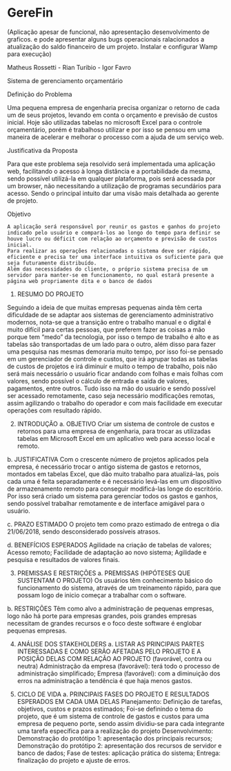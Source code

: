 # GereFin
(Aplicação apesar de funcional, não apresentação desenvolvimento de graficos. e pode apresentar alguns bugs operacionais ralacionados a atualização do saldo financeiro de um projeto. Instalar e configurar Wamp para execução)

Matheus Rossetti - Rian Turibio - Igor Favro

Sistema de gerenciamento orçamentário 
	

Definição do Problema

Uma pequena empresa de engenharia precisa organizar o retorno  de cada um de seus projetos, levando em conta o orçamento e previsão de custos inicial.
Hoje são utilizadas tabelas no microsoft Excel para o controle orçamentário, porém é trabalhoso utilizar e por isso se pensou em uma maneira de acelerar e melhorar o processo com a ajuda de um serviço web. 


Justificativa da Proposta

Para que este problema seja resolvido será implementada uma aplicação web, facilitando o acesso à longa distância e a portabilidade da mesma, sendo possível utilizá-la em qualquer plataforma, pois será acessada por um browser, não necessitando a utilização de programas secundários para acesso. Sendo o principal intuito dar uma visão mais detalhada ao gerente de projeto.  	


Objetivo

	A aplicação será responsável por reunir os gastos e ganhos do projeto indicado pelo usuário e compará-los ao longo do tempo para definir se houve lucro ou déficit com relação ao orçamento e previsão de custos inicial. 
	Para realizar as operações relacionadas o sistema deve ser rápido, eficiente e precisa ter uma interface intuitiva os suficiente para que seja futuramente distribuído.
	Além das necessidades do cliente, o próprio sistema precisa de um servidor para manter-se em funcionamento, no qual estará presente a página web propriamente dita e o banco de dados
  
  1. RESUMO DO PROJETO 

Seguindo a ideia de que muitas empresas pequenas ainda têm certa dificuldade de se adaptar aos sistemas de gerenciamento administrativo modernos, nota-se que a transição entre o trabalho manual e o digital é muito difícil para certas pessoas, que preferem fazer as coisas a mão porque tem “medo” da tecnologia, por isso o tempo de trabalho é alto e as tabelas são transportadas de um lado para o outro, além disso para fazer uma pesquisa nas mesmas demoraria muito tempo, por isso foi-se pensado em um gerenciador de controle e custos, que irá agrupar todas as tabelas de custos de projetos e irá diminuir e muito o tempo de trabalho, pois não será mais necessário o usuário ficar andando com folhas e mais folhas com valores, sendo possível o cálculo de entrada e saída de valores, pagamentos, entre outros. Tudo isso na mão do usuário e sendo possível ser acessado remotamente, caso seja necessário modificações remotas, assim agilizando o trabalho do operador e com mais facilidade em executar operações com resultado rápido. 

2. INTRODUÇÃO 
a. OBJETIVO 
Criar um sistema de controle de custos e retornos para uma empresa de engenharia, para trocar as utilizadas tabelas em Microsoft Excel em um aplicativo web para acesso local e remoto.

b. JUSTIFICATIVA
Com o crescente número de projetos aplicados pela empresa, é necessário trocar o antigo sistema de gastos e retornos, montados em tabelas Excel, que dão muito trabalho para atualizá-las, pois cada uma é feita separadamente e é necessário levá-las  em um dispositivo de armazenamento remoto para conseguir modificá-las longe do escritório.
Por isso será criado um sistema para gerenciar todos os gastos e ganhos, sendo possível trabalhar remotamente e de interface amigável para o usuário. 

c. PRAZO ESTIMADO 
O projeto tem como prazo estimado de entrega o dia 21/06/2018, sendo desconsiderado possíveis atrasos.

d. BENEFÍCIOS ESPERADOS
Agilidade na criação de tabelas de valores;
Acesso remoto;
Facilidade de adaptação ao novo sistema;
Agilidade e pesquisa e resultados de valores finais.	

3. PREMISSAS E RESTRIÇÕES 
a. PREMISSAS (HIPÓTESES QUE SUSTENTAM O PROJETO)
Os usuários têm conhecimento básico do funcionamento do sistema, através de um treinamento rápido, para que possam logo de inicio começar a trabalhar com o software.



b. RESTRIÇÕES 
Têm como alvo a administração de pequenas empresas, logo não há porte para empresas grandes, pois grandes empresas necessitam de grandes recursos e o foco deste software é englobar pequenas empresas.

4. ANÁLISE DOS STAKEHOLDERS 
a. LISTAR AS PRINCIPAIS PARTES INTERESSADAS E COMO SERÃO AFETADAS PELO PROJETO E A POSIÇÃO DELAS COM RELAÇÃO AO PROJETO (favorável, contra ou neutra)
Administração da empresa (favorável): terá todo o processo de administração simplificado;
Empresa (favorável): com a diminuição dos erros na administração a tendência é que haja menos gastos.

5. CICLO DE VIDA 
a. PRINCIPAIS FASES DO PROJETO E RESULTADOS ESPERADOS EM CADA UMA DELAS 
Planejamento: Definição de tarefas, objetivos, custos e prazos estimados;
	Foi-se definindo o tema do projeto, que é um sistema de controle de gastos e custos para uma empresa de pequeno porte, sendo assim dividiu-se para cada integrante uma tarefa específica para a realização do projeto
Desenvolvimento:
Demonstração do protótipo 1: apresentação dos principais recursos;
Demonstração do protótipo 2: apresentação dos recursos de servidor e banco de dados;
Fase de testes: aplicação prática do sistema;
Entrega: finalização do projeto e ajuste de erros.

